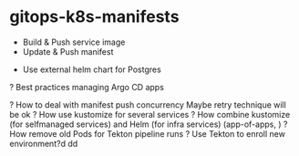 # gitops-k8s-manifests


+ Build & Push service image
+ Update & Push manifest
- Use external helm chart for Postgres

? Best practices managing Argo CD apps

? How to deal with manifest push concurrency
    Maybe retry technique will be ok
? How use kustomize for several services 
? How combine kustomize (for selfmanaged services) and Helm (for infra services)
    (app-of-apps, )
? How remove old Pods for Tekton pipeline runs
? Use Tekton to enroll new environment?d
dd
